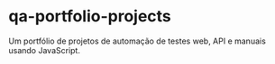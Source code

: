 # qa-portfolio-projects
Um portfólio de projetos de automação de testes web, API e manuais usando JavaScript.

